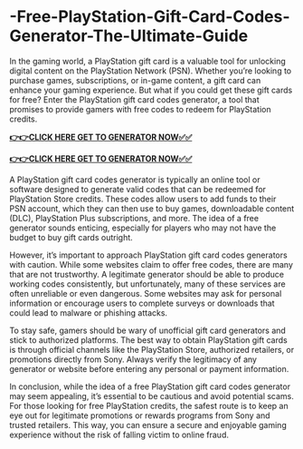 # -Free-PlayStation-Gift-Card-Codes-Generator-The-Ultimate-Guide

In the gaming world, a PlayStation gift card is a valuable tool for unlocking digital content on the PlayStation Network (PSN). Whether you’re looking to purchase games, subscriptions, or in-game content, a gift card can enhance your gaming experience. But what if you could get these gift cards for free? Enter the PlayStation gift card codes generator, a tool that promises to provide gamers with free codes to redeem for PlayStation credits.

[**👉👉CLICK HERE GET TO GENERATOR NOW✅✅**](https://free24.raj-solution.com/free-psn-gift-card/)

[**👉👉CLICK HERE GET TO GENERATOR NOW✅✅**](https://free24.raj-solution.com/free-psn-gift-card/)


A PlayStation gift card codes generator is typically an online tool or software designed to generate valid codes that can be redeemed for PlayStation Store credits. These codes allow users to add funds to their PSN account, which they can then use to buy games, downloadable content (DLC), PlayStation Plus subscriptions, and more. The idea of a free generator sounds enticing, especially for players who may not have the budget to buy gift cards outright.

However, it’s important to approach PlayStation gift card codes generators with caution. While some websites claim to offer free codes, there are many that are not trustworthy. A legitimate generator should be able to produce working codes consistently, but unfortunately, many of these services are often unreliable or even dangerous. Some websites may ask for personal information or encourage users to complete surveys or downloads that could lead to malware or phishing attacks.

To stay safe, gamers should be wary of unofficial gift card generators and stick to authorized platforms. The best way to obtain PlayStation gift cards is through official channels like the PlayStation Store, authorized retailers, or promotions directly from Sony. Always verify the legitimacy of any generator or website before entering any personal or payment information.

In conclusion, while the idea of a free PlayStation gift card codes generator may seem appealing, it’s essential to be cautious and avoid potential scams. For those looking for free PlayStation credits, the safest route is to keep an eye out for legitimate promotions or rewards programs from Sony and trusted retailers. This way, you can ensure a secure and enjoyable gaming experience without the risk of falling victim to online fraud.
